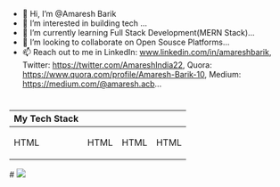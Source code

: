 - 👋 Hi, I’m @Amaresh Barik
- 👀 I’m interested in building tech  ...
- 🌱 I’m currently learning Full Stack Development(MERN Stack)...
- 💞️ I’m looking to collaborate on Open Sousce Platforms...
- 📫 Reach out to me in LinkedIn: www.linkedin.com/in/amareshbarik, Twitter: https://twitter.com/AmareshIndia22, Quora: https://www.quora.com/profile/Amaresh-Barik-10, Medium: https://medium.com/@amaresh.acb...
 
<!---
amareshcoding/amareshcoding is a ✨ special ✨ repository because its `README.md` (this file) appears on your GitHub profile.
You can click the Preview link to take a look at your changes.
--->
#

<table>
     <th>My Tech Stack</th>
     <tbody>
          <tr>
               <td>
                    <p>HTML</p>
                    <img src="https://upload.wikimedia.org/wikipedia/commons/thumb/6/61/HTML5_logo_and_wordmark.svg/1200px-HTML5_logo_and_wordmark.svg.png" alt="" />
               </td>
               <td>
                    <p>HTML</p>
                    <img src="https://upload.wikimedia.org/wikipedia/commons/thumb/6/61/HTML5_logo_and_wordmark.svg/1200px-HTML5_logo_and_wordmark.svg.png" alt="" />
               </td>
               <td>
                    <p>HTML</p>
                    <img src="https://upload.wikimedia.org/wikipedia/commons/thumb/6/61/HTML5_logo_and_wordmark.svg/1200px-HTML5_logo_and_wordmark.svg.png" alt="" />
               </td>
               <td>
                    <p>HTML</p>
                    <img src="https://upload.wikimedia.org/wikipedia/commons/thumb/6/61/HTML5_logo_and_wordmark.svg/1200px-HTML5_logo_and_wordmark.svg.png" alt="" />
               </td>
          </tr>
     </tbody>
</table>
#
<img src="https://github-readme-stats.vercel.app/api?username=amareshcoding&&show_icons=true&title_color=ffffff&icon_color=bb2acf&text_color=daf7dc&bg_color=151515"></img>

